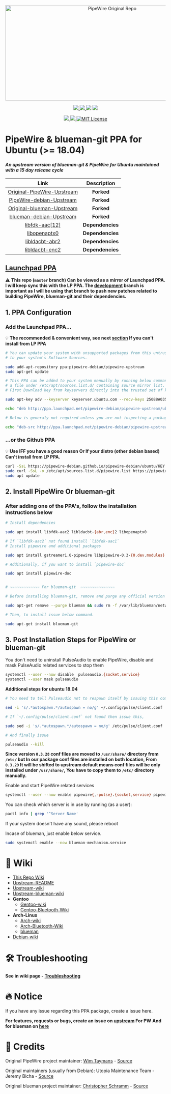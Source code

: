 <!-- PipeWire-Debian-->

<p align="center">
  <a href="https://gitlab.freedesktop.org/pipewire/pipewire">
    <img alt="PipeWire Original Repo" src="https://raw.githubusercontent.com/wiki/pipewire-debian/pipewire-debian/images/logo/PipeWire_logo.png" width="656" height="300">
  </a>
</p>

<p align="center">
  <!-- Maintained -->
  <a href="https://github.com/pipewire-debian/pipewire-debian/">
    <img src="https://img.shields.io/website?down_message=Yes&label=Maintained&logo=GITHUB&up_message=Yes&url=https%3A%2F%2Fgithub.com%2Fpipewire-debian%2Fpipewire-debian">
  </a>
  <!-- Last commit on dev -->
  <a href="https://github.com/pipewire-debian/pipewire-debian/tree/development">
    <img src="https://img.shields.io/github/last-commit/pipewire-debian/pipewire-debian/development?color=%23ffA000&label=Last%20commit%20on%20Development&logo=GITHUB&style=plastic">
  </a>
  <!-- Last commit on master -->
  <img src="https://img.shields.io/github/last-commit/pipewire-debian/pipewire-debian/master?color=%23ffA000&label=master&logo=GITHUB&style=plastic">
  <!-- Packager -->
  <a href="https://github.com/souravdas142/">
    <img src="https://img.shields.io/website?down_message=Sourav%20Das&label=Packager&logo=GITHUB&up_message=Sourav%20Das&url=https%3A%2F%2Fgithub.com%2Fsouravdas142">
  </a>
</p>

<p align="center">
  <!-- Website status -->
  <a href="https://pipewire-debian.github.io/pipewire-debian/">
    <img src="https://img.shields.io/website?label=Git%20Website&logo=GITHUB&url=https%3A%2F%2Fpipewire-debian.github.io%2Fpipewire-debian%2F">
  </a>
  <!-- PPA -->
  <a href="https://launchpad.net/~pipewire-debian/+archive/ubuntu/pipewire-upstream">
    <img src="https://img.shields.io/github/v/tag/pipewire-debian/pipewire-debian?label=LP%20PipeWire%20PPA&logo=Ubuntu">
  </a>
  <!-- Project License -->
  <a href="https://choosealicense.com/licenses/mit/">
    <img alt="MIT License" src="https://img.shields.io/github/license/pipewire-debian/pipewire-debian">
  </a>
</p>

# PipeWire & blueman-git PPA for Ubuntu (>= 18.04)
#### _An upstream version of blueman-git & PipeWire for Ubuntu maintained with a 15 day release cycle_

|                                               Link                                               |          Description     |
| :----------------------------------------------------------------------------------------------: | :----------------------: |
|          [Original-PipeWire-Upstream](https://gitlab.freedesktop.org/pipewire/pipewire)          |        **Forked**        |
| [PipeWire-debian-Upstream](https://salsa.debian.org/utopia-team/pipewire/-/tree/debian/0.3.25-1) |        **Forked**        |
|            [Original-blueman-Upstream](https://github.com/blueman-project/blueman)               |        **Forked**        |
|            [blueman-debian-Upstream](https://salsa.debian.org/cschramm/blueman)                  |        **Forked**        |
|                  [libfdk-aac[12]](https://packages.ubuntu.com/hirsute/libfdk-aac2)               |     **Dependencies**     |
|                 [libopenaptx0](https://packages.ubuntu.com/hirsute/libopenaptx0)                 |     **Dependencies**     |
|               [libldacbt-abr2](https://packages.ubuntu.com/hirsute/libldacbt-abr2)               |     **Dependencies**     |
|               [libldacbt-enc2](https://packages.ubuntu.com/hirsute/libldacbt-enc2)               |     **Dependencies**     |

## [Launchpad PPA](https://launchpad.net/~pipewire-debian/+archive/ubuntu/pipewire-upstream)

:warning: **This repo (`master` branch) Can be viewed as a mirror of Launchpad PPA. I will keep sync this with the LP PPA. The [development](https://github.com/pipewire-debian/pipewire-debian/tree/development) branch is important as I will be using that branch to push new patches related to building PipeWire, blueman-git and their dependencies.**

## 1. PPA Configuration

### Add the Launchpad PPA...       

:bulb: **The recommended & convenient way, see next [section](#or-the-github-ppa) If you can't install from LP PPA**       

```bash
# You can update your system with unsupported packages from this untrusted PPA by adding ppa:pipewire-debian/pipewire-upstream
# to your system's Software Sources.

sudo add-apt-repository ppa:pipewire-debian/pipewire-upstream
sudo apt-get update

# This PPA can be added to your system manually by running below commands, It directly create 
# a file under /etc/apt/sources.list.d/ containing source mirror list. 
# First Download key from keyservers directly into the trusted set of keys, Run 2 commands below.

sudo apt-key adv --keyserver keyserver.ubuntu.com --recv-keys 25088A0359807596

echo "deb http://ppa.launchpad.net/pipewire-debian/pipewire-upstream/ubuntu $(lsb_release -cs) main" | sudo tee -a /etc/apt/sources.list.d/pipewire-upstream.list

# Below is generaly not required unless you are not inspecting a package or not thinking about repackaging from the source.

echo "deb-src http://ppa.launchpad.net/pipewire-debian/pipewire-upstream/ubuntu $(lsb_release -cs) main" | sudo tee -a /etc/apt/sources.list.d/pipewire-upstream.list
```

### ...or the Github PPA

:bulb: **Use IFF you have a good reason Or If your distro (other debian based) Can't install from LP PPA.**           

```bash
curl -SsL https://pipewire-debian.github.io/pipewire-debian/ubuntu/KEY.gpg | sudo apt-key add -
sudo curl -SsL -o /etc/apt/sources.list.d/pipewire.list https://pipewire-debian.github.io/pipewire-debian/ubuntu/pipewire.list
sudo apt update

```

## 2. Install PipeWire Or blueman-git

### After adding one of the PPA's, follow the installation instructions below

```bash
# Install dependencies

sudo apt install libfdk-aac2 libldacbt-{abr,enc}2 libopenaptx0

# If `libfdk-aac2` not found install `libfdk-aac1`
# Install pipewire and additional packages

sudo apt install gstreamer1.0-pipewire libpipewire-0.3-{0,dev,modules} libspa-0.2-{bluetooth,dev,jack,modules} pipewire{,-{audio-client-libraries,bin,locales,tests}}

# Additionally, if you want to install `pipewire-doc`

sudo apt install pipewire-doc     


# ~~~~~~~~~~~~~ For blueman-git  ~~~~~~~~~~~~~~~          

# Before installing blueman-git, remove and purge any official version of blueman.        

sudo apt-get remove --purge blueman && sudo rm -f /var/lib/blueman/network.state

# Then, to install issue below command.

sudo apt-get install blueman-git         
```   

    
## 3. Post Installation Steps for PipeWire or blueman-git        
You don't need to uninstall PulseAudio to enable PipeWire, disable and mask PulseAudio related services to stop them    
```bash
systemctl --user --now disable  pulseaudio.{socket,service}
systemctl --user mask pulseaudio        
```
**Additional steps for ubuntu 18.04**        

```bash        
# You need to tell Pulseaudio not to respawn itself by issuing this command:     

sed -i 's/.*autospawn.*/autospawn = no/g' ~/.config/pulse/client.conf        

# If `~/.config/pulse/client.conf` not found then issue this,       

sudo sed -i 's/.*autospawn.*/autospawn = no/g' /etc/pulse/client.conf        

# And finally issue        

pulseaudio --kill        
```        

**Since version `0.3.28` conf files are moved to `/usr/share/` directory from `/etc/` but In our package conf files are installed on both location, From `0.3.29` 
It will be shifted to upstream default means conf files will be only installed under `/usr/share/`, You have to copy them to `/etc/` directory manually.**


Enable and start PipeWire related services    
```bash
systemctl --user --now enable pipewire{,-pulse}.{socket,service} pipewire-media-session.service
```
You can check which server is in use by running (as a user):   
```bash
pactl info | grep '^Server Name'
```
If your system doesn't have any sound, please reboot    

Incase of blueman, just enable below service.
```bash
sudo systemctl enable --now blueman-mechanism.service
```



# :book: Wiki

- [This Repo Wiki](https://github.com/pipewire-debian/pipewire-debian/wiki)
- [Upstream-README](https://gitlab.freedesktop.org/pipewire/pipewire/-/blob/master/README.md)
- [Upstream-wiki](https://gitlab.freedesktop.org/pipewire/pipewire/-/wikis/home)
- [Upstream-blueman-wiki](https://github.com/blueman-project/blueman/wiki)
- **Gentoo**
    - [Gentoo-wiki](https://wiki.gentoo.org/wiki/PipeWire)
    - [Gentoo-Bluetooth-Wiki](https://wiki.gentoo.org/wiki/Bluetooth)
- **Arch-Linux** 
    - [Arch-wiki](https://wiki.archlinux.org/index.php/PipeWire)
    - [Arch-Bluetooth-Wiki](https://wiki.archlinux.org/title/Bluetooth)
    - [blueman](https://wiki.archlinux.org/title/Blueman)
- [Debian-wiki](https://wiki.debian.org/PipeWire)

# :hammer_and_wrench: Troubleshooting  

**See in wiki page - [Troubleshooting](https://github.com/pipewire-debian/pipewire-debian/wiki/Troubleshooting)**

# :fire: Notice

If you have any issue regarding this PPA package, create a issue here.

**For features, requests or bugs, create an issue on [upstream](https://gitlab.freedesktop.org/pipewire/pipewire/-/issues) For PW**
**And for blueman on [here](https://github.com/blueman-project/blueman/issues/new)**    

# :clap: Credits

Original PipeWire project maintainer:
[Wim Taymans](https://gitlab.freedesktop.org/wtaymans) - [Source](https://gitlab.freedesktop.org/pipewire/pipewire)

Original maintainers (usually from Debian):
Utopia Maintenance Team - Jeremy Bicha - [Source](https://salsa.debian.org/utopia-team/pipewire/-/tree/debian/0.3.25-1)      

Original blueman project maintainer:
[Christopher Schramm](https://github.com/cschramm) - [Source](https://github.com/blueman-project/blueman)   



